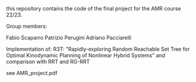 this repository contains the code of the final project for the AMR course 22/23.

Group members:

Fabio Scaparro
Patrizio Perugini
Adriano Pacciarelli

Implementation of: R3T: "Rapidly-exploring Random Reachable Set Tree for Optimal Kinodynamic Planning of Nonlinear Hybrid Systems" and comparison with RRT and RG-RRT

see AMR_project.pdf
